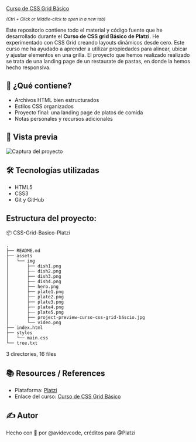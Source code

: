 [Curso de CSS Grid Básico](https://platzi.com/cursos/css-grid/)

<sub>_(Ctrl + Click or Middle-click to open in a new tab)_</sub>

Este repositorio contiene todo el material y código fuente que he desarrollado durante el **Curso de CSS grid Básico de Platzi**. 
He experimentado con CSS Grid creando layouts dinámicos desde cero. 
Este curso me ha ayudado a aprender a utilizar propiedades para alinear, ubicar y ajustar elementos en una grilla. 
El proyecto que hemos realizado realizado se trata de una landing page de un restaurate de pastas, en donde la hemos hecho responsiva.

## 🚀 ¿Qué contiene?
- Archivos HTML bien estructurados
- Estilos CSS organizados
- Proyecto final: una landing page de platos de comida
- Notas personales y recursos adicionales

## 📸 Vista previa
![Captura del proyecto](./assets/img/project-preview-curso-css-grid-báscio.jpg)

## 🛠️ Tecnologías utilizadas
- HTML5
- CSS3
- Git y GitHub

## Estructura del proyecto:

📦 CSS-Grid-Basico-Platzi
```
.
├── README.md
├── assets
│   └── img
│       ├── dish1.png
│       ├── dish2.png
│       ├── dish3.png
│       ├── dish4.png
│       ├── hero.png
│       ├── plate1.png
│       ├── plate2.png
│       ├── plate3.png
│       ├── plate4.png
│       ├── plate5.png
│       ├── project-preview-curso-css-grid-báscio.jpg
│       └── video.png
├── index.html
├── styles
│   └── main.css
└── tree.txt
```

3 directories, 16 files

## 📚 Resources / References
- Plataforma: [Platzi](https://platzi.com)
- Enlace del curso: [Curso de CSS Grid Básico](https://platzi.com/cursos/css-grid/)

## ✍️ Autor
Hecho con 💚 por @avidevcode, créditos para @Platzi
